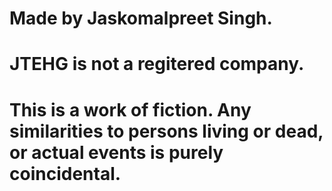 # Made by Jaskomalpreet Singh.
# JTEHG is not a regitered company.
# This is a work of fiction. Any similarities to persons living or dead, or actual events is purely coincidental.
